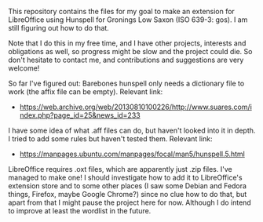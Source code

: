 This repository contains the files for my goal to make an extension for LibreOffice using Hunspell for Gronings Low Saxon (ISO 639-3: gos). I am still figuring out how to do that.

Note that I do this in my free time, and I have other projects, interests and obligations as well, so progress might be slow and the project could die. So don't hesitate to contact me, and contributions and suggestions are very welcome!

So far I've figured out:
Barebones hunspell only needs a dictionary file to work (the affix file can be empty).
Relevant link:
- https://web.archive.org/web/20130810100226/http://www.suares.com/index.php?page_id=25&news_id=233

I have some idea of what .aff files can do, but haven't looked into it in depth. I tried to add some rules but haven't tested them.
Relevant link:
- https://manpages.ubuntu.com/manpages/focal/man5/hunspell.5.html

LibreOffice requires .oxt files, which are apparently just .zip files. I've managed to make one! I should investigate how to add it to LibreOffice's extension store and to some other places (I saw some Debian and Fedora things, Firefox, maybe Google Chrome?) since no clue how to do that, but apart from that I might pause the project here for now. Although I do intend to improve at least the wordlist in the future.
